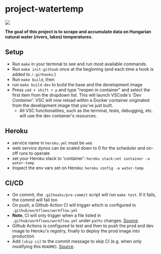 # project-watertemp

![](https://github.com/LePeti/project-watertemp/actions/workflows/workflow.yml/badge.svg)

**The goal of this project is to scrape and accumulate data on Hungarian natural water (rivers, lakes) temperatures.**

## Setup

+ Run `make` in your terminal to see and run most available commands.
+ Run `make init-githook` once at the beginning (and each time a hook is added to `/.githooks`.)
+ Run `make build`, then
+ run `make build-dev` to build the base and the development image
+ Press `cmd + shift + p` and type "reopen in container" and select the first item from the dropdown list. This will launch VSCode's '*Dev Container*'. VSC will now reload within a Docker container originated from the development image that you've just built.
  + All VSC functionalities, such as the terminal, tests, debugging, etc. will use the dev container's resources.

## Heroku

+ service name in `heroku.yml` must be `web`
+ web service dynos can be scaled down to 0 for the scheduler and on-off runs to operate
+ set your Heroku stack to 'container': `heroku stack:set container -a water-temp`
+ Inspect the env vars set on Heroku: `heroku config -a water-temp`

## CI/CD

+ On commit, the `.githooks/pre-commit` script will run `make test`. If it fails, the commit will fail too
+ On push, a Github Action CI will trigger which is configured in `.github/workflows/workflow.yml`
+ **Note**, CI will only trigger when a file listed in `.github/workflows/workflow.yml` under `paths` changes. [Source](https://docs.github.com/en/actions/learn-github-actions/workflow-syntax-for-github-actions#onpushpull_requestpaths).
+ Github Actions is configured to test and then to push the prod and dev image to Heroku's registry, finally to deploy the prod image into production
+ Add `[skip ci]` to the commit message to skip CI (e.g. when only modifying this `README`). [Source](https://github.blog/changelog/2021-02-08-github-actions-skip-pull-request-and-push-workflows-with-skip-ci/).
